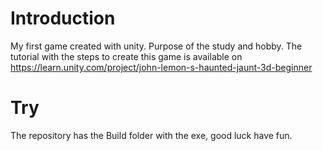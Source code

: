 # Introduction 
My first game created with unity. Purpose of the study and hobby. The tutorial with the steps to create this game is available on https://learn.unity.com/project/john-lemon-s-haunted-jaunt-3d-beginner

# Try
The repository has the Build folder with the exe, good luck have fun.
